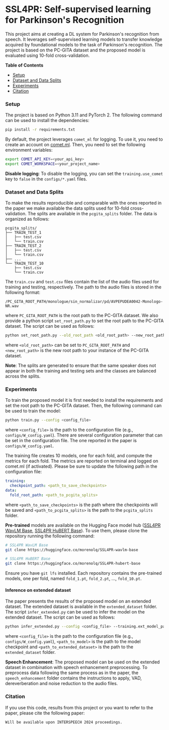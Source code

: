 # SSL4PR: Self-supervised learning for Parkinson's Recognition

This project aims at creating a DL system for Parkinson's recognition from speech. It leverages self-supervised learning models to transfer knowledge acquired by foundational models to the task of Parkinson's recognition. The project is based on the PC-GITA dataset and the proposed model is evaluated using 10-fold cross-validation.

**Table of Contents**
- [Setup](#setup)
- [Dataset and Data Splits](#dataset-and-data-splits)
- [Experiments](#experiments)
- [Citation](#citation)

### Setup

The project is based on Python 3.11 and PyTorch 2. The following command can be used to install the dependencies:

```bash
pip install -r requirements.txt
```

By default, the project leverages `comet_ml` for logging. To use it, you need to create an account on [comet.ml](https://www.comet.ml/). Then, you need to set the following environment variables:

```bash
export COMET_API_KEY=<your_api_key>
export COMET_WORKSPACE=<your_project_name>
```

**Disable logging**: 
To disable the logging, you can set the `training.use_comet` key to `false` in the `configs/*.yaml` files.

### Dataset and Data Splits

To make the results reproducible and comparable with the ones reported in the paper we make available the data splits used for 10-fold cross-validation. The splits are available in the `pcgita_splits` folder. The data is organized as follows:

```
pcgita_splits/
├── TRAIN_TEST_1
│   ├── test.csv
│   └── train.csv
├── TRAIN_TEST_2
│   ├── test.csv
│   └── train.csv
├── ...
└── TRAIN_TEST_10
    ├── test.csv
    └── train.csv
```

The `train.csv` and `test.csv` files contain the list of the audio files used for training and testing, respectively. The path to the audio files is stored in the following format:

```
/PC_GITA_ROOT_PATH/monologue/sin_normalizar/pd/AVPEPUDEA0042-Monologo-NR.wav
```

where `PC_GITA_ROOT_PATH` is the root path to the PC-GITA dataset. We also provide a python script `set_root_path.py` to set the root path to the PC-GITA dataset. The script can be used as follows:

```bash
python set_root_path.py --old_root_path <old_root_path> --new_root_path <new_root_path>
```

where `<old_root_path>` can be set to `PC_GITA_ROOT_PATH` and `<new_root_path>` is the new root path to your instance of the PC-GITA dataset.

**Note**: The splits are generated to ensure that the same speaker does not appear in both the training and testing sets and the classes are balanced across the splits.

### Experiments

To train the proposed model it is first needed to install the requirements and set the root path to the PC-GITA dataset. Then, the following command can be used to train the model:

```bash
python train.py --config <config_file> 
```

where `<config_file>` is the path to the configuration file (e.g., `configs/W_config.yaml`). There are several configuration parameter that can be set in the configuration file. The one reported in the paper is `configs/W_config.yaml`.

The training file creates 10 models, one for each fold, and compute the metrics for each fold. The metrics are reported on terminal and logged on comet.ml (if activated). Please be sure to update the following path in the configuration file:

```yaml
training:
  checkpoint_path: <path_to_save_checkpoints>
data:
  fold_root_path: <path_to_pcgita_splits>
```

where `<path_to_save_checkpoints>` is the path where the checkpoints will be saved and `<path_to_pcgita_splits>` is the path to the `pcgita_splits` folder.

**Pre-trained** models are available on the Hugging Face model hub ([SSL4PR WavLM Base](https://huggingface.co/morenolq/SSL4PR-wavlm-base), [SSL4PR HuBERT Base](https://huggingface.co/morenolq/SSL4PR-hubert-base)). To use them, please clone the repository running the following command:

```bash
# SSL4PR WavLM Base
git clone https://huggingface.co/morenolq/SSL4PR-wavlm-base

# SSL4PR HuBERT Base
git clone https://huggingface.co/morenolq/SSL4PR-hubert-base
```

Ensure you have `git lfs` installed. Each repository contains the pre-trained models, one per fold, named `fold_1.pt`, `fold_2.pt`, ..., `fold_10.pt`.

#### Inference on extended dataset

The paper presents the results of the proposed model on an extended dataset. The extended dataset is available in the `extended_dataset` folder. The script `infer_extended.py` can be used to infer the model on the extended dataset. The script can be used as follows:

```bash
python infer_extended.py --config <config_file> --training.ext_model_path <path_to_model> --ext_root_path <path_to_extended_dataset>
```

where `<config_file>` is the path to the configuration file (e.g., `configs/W_config.yaml`), `<path_to_model>` is the path to the model checkpoint and `<path_to_extended_dataset>` is the path to the `extended_dataset` folder.

**Speech Enhancement**: The proposed model can be used on the extended dataset in combination with speech enhancement preprocessing. To preprocess data following the same process as in the paper, the `speech_enhancement` folder contains the instructions to apply, VAD, dereverberation and noise reduction to the audio files.

### Citation

If you use this code, results from this project or you want to refer to the paper, please cite the following paper:

```
Will be available upon INTERSPEECH 2024 proceedings.
```

